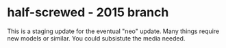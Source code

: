 # half-screwed - 2015 branch
This is a staging update for the eventual "neo" update.
Many things require new models or similar. You could subsistute the media needed.